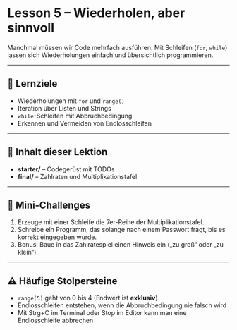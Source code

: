 # Lesson 5 – Wiederholen, aber sinnvoll

Manchmal müssen wir Code mehrfach ausführen. Mit Schleifen (`for`, `while`) lassen sich
Wiederholungen einfach und übersichtlich programmieren.

---

## 🎯 Lernziele
- Wiederholungen mit `for` und `range()`
- Iteration über Listen und Strings
- `while`-Schleifen mit Abbruchbedingung
- Erkennen und Vermeiden von Endlosschleifen

---

## 📂 Inhalt dieser Lektion
- **starter/** – Codegerüst mit TODOs
- **final/** – Zahlraten und Multiplikationstafel

---

## 📝 Mini-Challenges
1. Erzeuge mit einer Schleife die 7er-Reihe der Multiplikationstafel.  
2. Schreibe ein Programm, das solange nach einem Passwort fragt, bis es korrekt eingegeben wurde.  
3. Bonus: Baue in das Zahlratespiel einen Hinweis ein („zu groß“ oder „zu klein“).  

---

## ⚠️ Häufige Stolpersteine
- `range(5)` geht von 0 bis 4 (Endwert ist **exklusiv**)  
- Endlosschleifen entstehen, wenn die Abbruchbedingung nie falsch wird  
- Mit Strg+C im Terminal oder Stop im Editor kann man eine Endlosschleife abbrechen  
